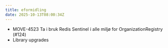 ```yaml
---
title: eformidling
date: 2025-10-13T08:00:34Z
---
```

- MOVE-4523 Ta i bruk Redis Sentinel i alle miljø for OrganizationRegistry (#124)
- Library upgrades

